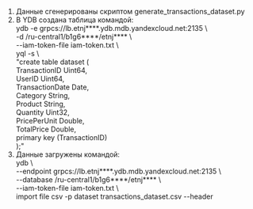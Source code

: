 1. Данные сгенерированы скриптом generate_transactions_dataset.py
2. В YDB создана таблица командой: \
  ydb -e grpcs://lb.etnj****.ydb.mdb.yandexcloud.net:2135 \\ \
  -d /ru-central1/b1g6****/etnj**** \\ \
  --iam-token-file iam-token.txt \\ \
  yql -s \\ \
  "create table dataset ( \
    TransactionID Uint64, \
   UserID Uint64, \
   TransactionDate Date, \
   Category String, \
   Product String, \
   Quantity Uint32, \
   PricePerUnit Double, \
   TotalPrice Double, \
   primary key (TransactionID) \
   );"
3. Данные загружены командой: \
  ydb \\ \
   --endpoint grpcs://lb.etnj****.ydb.mdb.yandexcloud.net:2135 \\ \
   --database /ru-central1/b1g6****/etnj**** \\ \
   --iam-token-file iam-token.txt \\ \
  import file csv -p dataset transactions_dataset.csv --header
